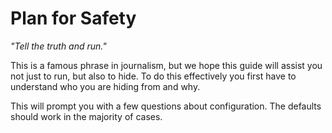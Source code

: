# Plan for Safety

*"Tell the truth and run."*

This is a famous phrase in journalism, but we hope this guide will assist you not just to run, but also to hide. To do this effectively you first have to understand who you are hiding from and why.

This will prompt you with a few questions about configuration. The defaults should work in the majority of cases.
